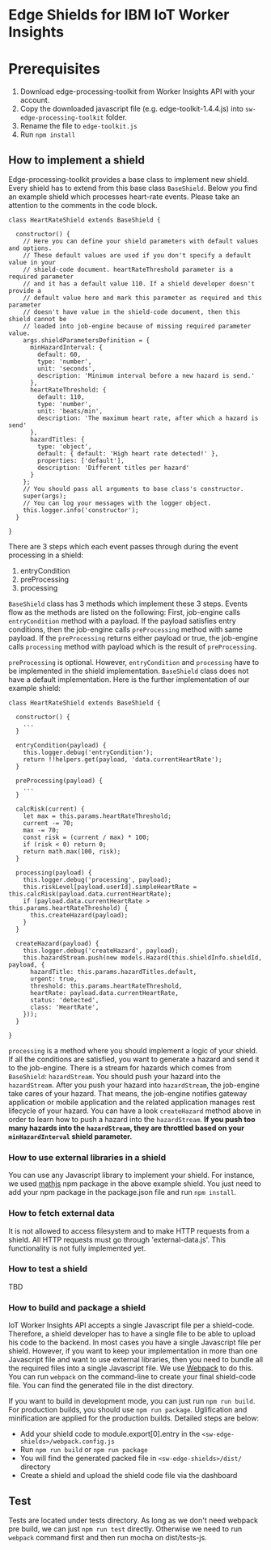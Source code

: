# Edge Shields for IBM IoT Worker Insights

# Prerequisites
1. Download edge-processing-toolkit from Worker Insights API with your account.
2. Copy the downloaded javascript file (e.g. edge-toolkit-1.4.4.js) into `sw-edge-processing-toolkit` folder.
3. Rename the file to `edge-toolkit.js`
4. Run `npm install`

## How to implement a shield
Edge-processing-toolkit provides a base class to implement new shield. Every shield
has to extend from this base class `BaseShield`. Below you find an example shield
which processes heart-rate events. Please take an attention to the comments in the
code block.

```
class HeartRateShield extends BaseShield {

  constructor() {
    // Here you can define your shield parameters with default values and options.
    // These default values are used if you don't specify a default value in your
    // shield-code document. heartRateThreshold parameter is a required parameter
    // and it has a default value 110. If a shield developer doesn't provide a
    // default value here and mark this parameter as required and this parameter
    // doesn't have value in the shield-code document, then this shield cannot be
    // loaded into job-engine because of missing required parameter value.    
    args.shieldParametersDefinition = {
      minHazardInterval: {
        default: 60,
        type: 'number',
        unit: 'seconds',
        description: 'Minimum interval before a new hazard is send.'
      },
      heartRateThreshold: {
        default: 110,
        type: 'number',
        unit: 'beats/min',
        description: 'The maximum heart rate, after which a hazard is send'
      },
      hazardTitles: {
        type: 'object',
        default: { default: 'High heart rate detected!' },
        properties: ['default'],
        description: 'Different titles per hazard'
      }
    };
    // You should pass all arguments to base class's constructor.
    super(args);
    // You can log your messages with the logger object.
    this.logger.info('constructor');
  }

}
```

There are 3 steps which each event passes through during the event processing in a shield:
1. entryCondition
2. preProcessing
3. processing

`BaseShield` class has 3 methods which implement these 3 steps. Events flow as
the methods are listed on the following: First, job-engine calls `entryCondition`
method with a payload. If the payload satisfies entry conditions, then the job-engine
calls `preProcessing` method with same payload. If the `preProcessing` returns
either payload or true, the job-engine calls `processing` method with payload
which is the result of `preProcessing`.

`preProcessing` is optional. However, `entryCondition` and `processing` have to be
implemented in the shield implementation. `BaseShield` class does not have a default
implementation. Here is the further implementation of our example shield:

```
class HeartRateShield extends BaseShield {

  constructor() {
    ...
  }

  entryCondition(payload) {
    this.logger.debug('entryCondition');
    return !!helpers.get(payload, 'data.currentHeartRate');
  }

  preProcessing(payload) {
    ...
  }

  calcRisk(current) {
    let max = this.params.heartRateThreshold;
    current -= 70;
    max -= 70;
    const risk = (current / max) * 100;
    if (risk < 0) return 0;
    return math.max(100, risk);
  }

  processing(payload) {
    this.logger.debug('processing', payload);
    this.riskLevel[payload.userId].simpleHeartRate = this.calcRisk(payload.data.currentHeartRate);
    if (payload.data.currentHeartRate > this.params.heartRateThreshold) {
      this.createHazard(payload);
    }
  }

  createHazard(payload) {
    this.logger.debug('createHazard', payload);
    this.hazardStream.push(new models.Hazard(this.shieldInfo.shieldId, payload, {
      hazardTitle: this.params.hazardTitles.default,
      urgent: true,
      threshold: this.params.heartRateThreshold,
      heartRate: payload.data.currentHeartRate,
      status: 'detected',
      class: 'HeartRate',
    }));
  }

}
```

`processing` is a method where you should implement a logic of your shield. If all
the conditions are satisfied, you want to generate a hazard and send it to the
job-engine. There is a stream for hazards which comes from `BaseShield`:
`hazardStream`. You should push your hazard into the `hazardStream`. After you
push your hazard into `hazardStream`, the job-engine take cares of your hazard.
That means, the job-engine notifies gateway application or mobile application
and the related application manages rest lifecycle of your hazard. You can have
a look `createHazard` method above in order to learn how to push a hazard into
the `hazardStream`. **If you push too many hazards into the `hazardStream`, they
are throttled based on your `minHazardInterval` shield parameter.**


### How to use external libraries in a shield
You can use any Javascript library to implement your shield. For instance, we used
[mathjs](https://www.npmjs.com/package/mathjs) npm package in the above example
shield. You just need to add your npm package in the package.json file and
run `npm install`.


### How to fetch external data
It is not allowed to access filesystem and to make HTTP requests from a shield.
All HTTP requests must go through 'external-data.js'. This functionality is not
fully implemented yet.


### How to test a shield
TBD


### How to build and package a shield
IoT Worker Insights API accepts a single Javascript file per a shield-code.
Therefore, a shield developer has to have a single file to be able to upload his
code to the backend. In most cases you have a single Javascript file per shield.
However, if you want to keep your implementation in more than one Javascript file
and want to use external libraries, then you need to bundle all the required files
into a single Javascript file. We use [Webpack](https://webpack.js.org/) to do
this. You can run `webpack` on the command-line to create your final shield-code
file. You can find the generated file in the dist directory.

If you want to build in development mode, you can just run `npm run build`. For
production builds, you should use `npm run package`. Uglification and minification
are applied for the production builds. Detailed steps are below:

* Add your shield code to module.export[0].entry in the `<sw-edge-shields>/webpack.config.js`
* Run `npm run build` or `npm run package`
* You will find the generated packed file in `<sw-edge-shields>/dist/` directory
* Create a shield and upload the shield code file via the dashboard

## Test
Tests are located under tests directory. As long as we don't need webpack pre
build, we can just `npm run test` directly. Otherwise we need to run `webpack`
command first and then run mocha on dist/tests-js.
